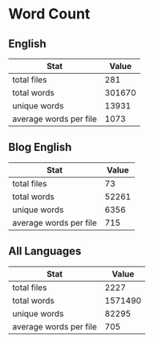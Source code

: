 # Word Count

## English

Stat | Value
---- | -----
total files | 281
total words | 301670
unique words | 13931
average words per file | 1073

## Blog English

Stat | Value
---- | -----
total files | 73
total words | 52261
unique words | 6356
average words per file | 715

## All Languages

Stat | Value
---- | -----
total files | 2227
total words | 1571490
unique words | 82295
average words per file | 705
